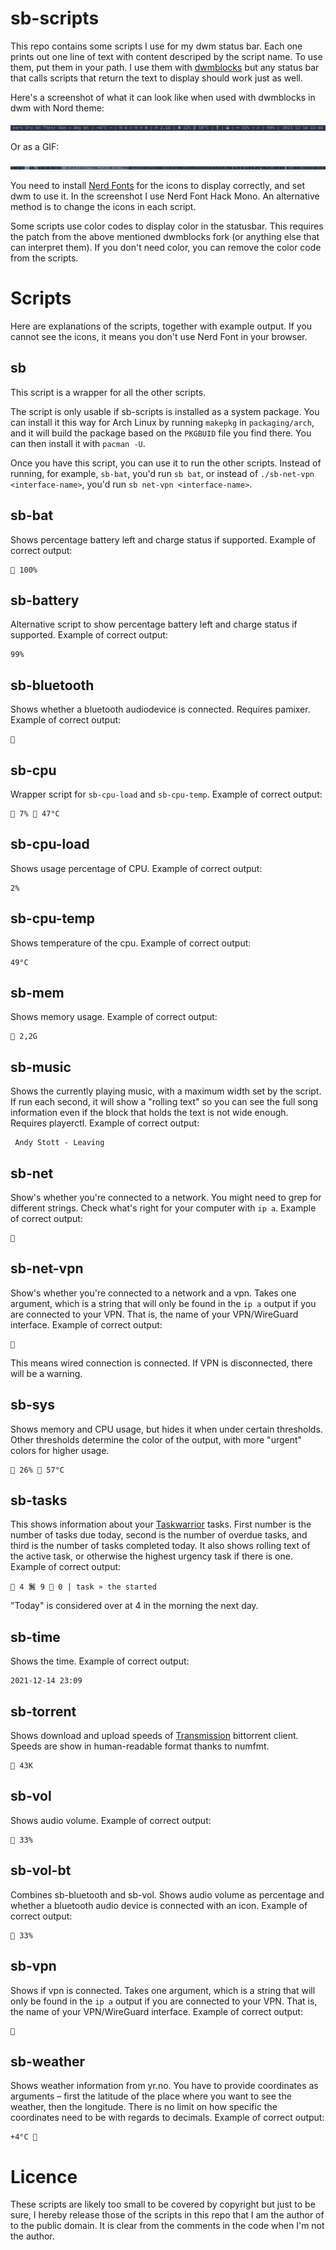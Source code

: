 # sb-scripts

This repo contains some scripts I use for my dwm status bar. Each one
prints out one line of text with content descriped by the script name.
To use them, put them in your path. I use them with
[dwmblocks](https://github.com/ashish-yadav11/dwmblocks) but any status
bar that calls scripts that return the text to display should work just
as well.

Here's a screenshot of what it can look like when used with dwmblocks in
dwm with Nord theme:

![Screenshot of my statusbar](screenshot.png)

Or as a GIF:

![GIF of my statusbar](status-bar.gif)

You need to install [Nerd Fonts](https://www.nerdfonts.com) for the
icons to display correctly, and set dwm to use it. In the screenshot I
use Nerd Font Hack Mono. An alternative method is to change the icons in
each script.

Some scripts use color codes to display color in the statusbar. This
requires the patch from the above mentioned dwmblocks fork (or anything
else that can interpret them). If you don't need color, you can remove
the color code from the scripts.

# Scripts

Here are explanations of the scripts, together with example output. If
you cannot see the icons, it means you don't use Nerd Font in your
browser.

## sb

This script is a wrapper for all the other scripts.

The script is only usable if sb-scripts is installed as a system package. You
can install it this way for Arch Linux by running `makepkg` in `packaging/arch`,
and it will build the package based on the `PKGBUID` file you find there. You
can then install it with `pacman -U`.

Once you have this script, you can use it to run the other scripts. Instead of
running, for example, `sb-bat`, you'd run `sb bat`, or instead of `./sb-net-vpn
<interface-name>`, you'd run `sb net-vpn <interface-name>`.

## sb-bat

Shows percentage battery left and charge status if supported. Example of
correct output:

```
 100%
```

## sb-battery

Alternative script to show percentage battery left and charge status if
supported. Example of correct output:

```
99%
```

## sb-bluetooth

Shows whether a bluetooth audiodevice is connected. Requires pamixer.
Example of correct output:

```
﫽
```

## sb-cpu

Wrapper script for `sb-cpu-load` and `sb-cpu-temp`. Example of correct
output:

```
 7%  47°C
```

## sb-cpu-load

Shows usage percentage of CPU. Example of correct output:

```
2%
```

## sb-cpu-temp

Shows temperature of the cpu. Example of correct output:

```
49°C
```

## sb-mem

Shows memory usage. Example of correct output:

```
 2,2G
```

## sb-music

Shows the currently playing music, with a maximum width set by the
script. If run each second, it will show a "rolling text" so you can see
the full song information even if the block that holds the text is not
wide enough. Requires playerctl. Example of correct output:

```
 Andy Stott - Leaving
```

## sb-net

Show's whether you're connected to a network. You might need to grep for
different strings. Check what's right for your computer with `ip a`.
Example of correct output:

```

```

## sb-net-vpn

Show's whether you're connected to a network and a vpn. Takes one argument,
which is a string that will only be found in the `ip a` output if you are
connected to your VPN. That is, the name of your VPN/WireGuard interface.
Example of correct output:

```

```

This means wired connection is connected. If VPN is disconnected, there
will be a warning.

## sb-sys

Shows memory and CPU usage, but hides it when under certain thresholds.
Other thresholds determine the color of the output, with more "urgent"
colors for higher usage.

```
 26%  57°C
```
## sb-tasks

This shows information about your [Taskwarrior](taskwarrior.org/) tasks.
First number is the number of tasks due today, second is the number of
overdue tasks, and third is the number of tasks completed today. It also
shows rolling text of the active task, or otherwise the highest urgency
task if there is one. Example of correct output:

```
 4 鬒 9  0 | task » the started
```

"Today" is considered over at 4 in the morning the next day.

## sb-time

Shows the time. Example of correct output:

```
2021-12-14 23:09
```

## sb-torrent

Shows download and upload speeds of
[Transmission](https://transmissionbt.com) bittorrent client. Speeds are
show in human-readable format thanks to numfmt.

```
 43K
```

## sb-vol

Shows audio volume. Example of correct output:

```
 33%
```

## sb-vol-bt

Combines sb-bluetooth and sb-vol. Shows audio volume as percentage and
whether a bluetooth audio device is connected with an icon. Example of
correct output:

```
﫽 33%
```

## sb-vpn

Shows if vpn is connected. Takes one argument, which is a string that will only
be found in the `ip a` output if you are connected to your VPN. That is, the
name of your VPN/WireGuard interface. Example of correct output:

```

```

## sb-weather

Shows weather information from yr.no. You have to provide coordinates as
arguments – first the latitude of the place where you want to see the weather,
then the longitude. There is no limit on how specific the coordinates need to be
with regards to decimals. Example of correct output:

```
+4°C 
```

# Licence

These scripts are likely too small to be covered by copyright but just
to be sure, I hereby release those of the scripts in this repo that I am
the author of to the public domain. It is clear from the comments in the
code when I'm not the author.
